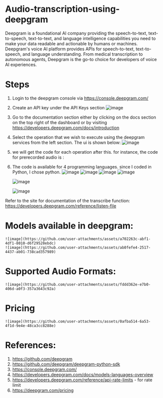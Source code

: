 # Audio-transcription-using-deepgram

Deepgram is a foundational AI company providing the speech-to-text, text-to-speech, text-to-text, and language intelligence capabilities you need to make your data readable and actionable by humans or machines.
Deepgram's voice AI platform provides APIs for speech-to-text, text-to-speech, and language understanding. From medical transcription to autonomous agents, Deepgram is the go-to choice for developers of voice AI experiences.

# Steps
  1. Login to the deepgram console via https://console.deepgram.com/
  2. Create an API key under the API Keys section
     ![image](https://github.com/user-attachments/assets/9ab3332d-e299-4b9d-b6e7-45e6120c169a)

     
  3. Go to the documentation section either by clicking on the docs section on the top right of the dashboard or by visiting https://developers.deepgram.com/docs/introduction
  4. Select the operation that we wish to execute using the deepgram services from the left section. The ui is shown below:
     ![image](https://github.com/user-attachments/assets/ee41d350-fc00-4d24-a800-2411d98864c7)
  5. we will get the code for each operation after this. for instance, the code for prerecorded audio is :
  6. The code is available for 4 programming languages. since I coded in Python, I chose python.
     ![image](https://github.com/user-attachments/assets/6fc09f78-1fc5-4511-8182-7660d70a2e61)
     ![image](https://github.com/user-attachments/assets/3f0b56ff-45de-4910-9ceb-194255e15ccd)
     ![image](https://github.com/user-attachments/assets/ba2f568a-540d-4abd-a92a-7224f48c126c)
     ![image](https://github.com/user-attachments/assets/9392f182-f81b-4f19-a662-5e06d82d7246)


     ![image](https://github.com/user-attachments/assets/18254d04-fcd1-4fcd-8ea7-3d27daf85f95)

     ![image](https://github.com/user-attachments/assets/feb9de84-56a7-4c98-81f1-04f117a35b95)

Refer to the site for documentation of the transcribe function: https://developers.deepgram.com/reference/listen-file 

# Models available in deepgram:
    ![image](https://github.com/user-attachments/assets/a702263c-abf1-4df1-8010-d6f29528ebdc)
    ![image](https://github.com/user-attachments/assets/ab0fefe4-2517-4437-ab01-738cad357989)

# Supported Audio Formats:
    ![image](https://github.com/user-attachments/assets/fddd362e-e7b0-406d-a0f3-357a3643c92a)

# Pricing
    ![image](https://github.com/user-attachments/assets/0afba514-6a53-4f1d-9e4e-48ca3cc8288e)

# References:
  1. https://github.com/deepgram
  2. https://github.com/deepgram/deepgram-python-sdk
  3. https://console.deepgram.com/
  4. https://developers.deepgram.com/docs/models-languages-overview
  5. https://developers.deepgram.com/reference/api-rate-limits - for rate limit
  6. https://deepgram.com/pricing
